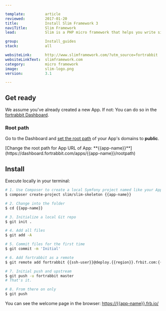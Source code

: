 ```yaml
---

template:         article
reviewed:         2017-01-20
title:            Install Slim Framework 3
naviTitle:        Slim Framework
lead:             Slim is a PHP micro framework that helps you write simple web applications and APIs quickly. Learn how to install and tune Slim 3 on fortrabbit.

group:            Install_guides
stack:            all

websiteLink:      http://www.slimframework.com/?utm_source=fortrabbit
websiteLinkText:  slimframework.com
category:         micro framework
image:            slim-logo.png
version:          3.1

---
```


## Get ready

We assume you've already created a new App. If not: You can do so in the [fortrabbit Dashboard](/dashboard).

### Root path

Go to the Dashboard and [set the root path](/app#toc-root-path) of your App's domains to **public**.

<div markdown="1" data-user="known">
[Change the root path for App URL of App: **{{app-name}}**](https://dashboard.fortrabbit.com/apps/{{app-name}}/rootpath)
</div>

## Install

Execute locally in your terminal:

```bash
# 1. Use Composer to create a local Symfony project named like your App
$ composer create-project slim/slim-skeleton {{app-name}}

# 2. Change into the folder
$ cd {{app-name}}

# 3. Initialize a local Git repo
$ git init .

# 4. Add all files
$ git add -A

# 5. Commit files for the first time
$ git commit -m 'Initial'

# 6. Add fortrabbit as a remote
$ git remote add fortrabbit {{ssh-user}}@deploy.{{region}}.frbit.com:{{app-name}}.git

# 7. Initial push and upstream
$ git push -u fortrabbit master
# That's it.

# 8. From there on only
$ git push
```

You can see the welcome page in the browser:
[https://{{app-name}}.frb.io/](https://{{app-name}}.frb.io/)
